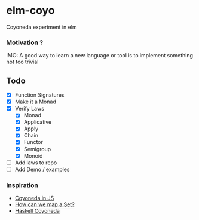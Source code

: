 # elm-coyo
Coyoneda experiment in elm

### Motivation ? 
IMO: A good way to learn a new language or tool is to implement something not too trivial

## Todo
- [x] Function Signatures
- [x] Make it a Monad
- [x] Verify Laws
   - [x] Monad
   - [x] Applicative
   - [x] Apply
   - [x] Chain
   - [x] Functor
   - [x] Semigroup
   - [x] Monoid
- [ ] Add laws to repo   
- [ ] Add Demo / examples

### Inspiration

- [Coyoneda in JS](https://www.youtube.com/watch?v=WH5BrkzGgQY)
- [How can we map a Set?](http://typelevel.org/blog/2014/06/22/mapping-sets.html)
- [Haskell Coyoneda](https://github.com/ekmett/kan-extensions/blob/master/src/Data/Functor/Coyoneda.hs)
